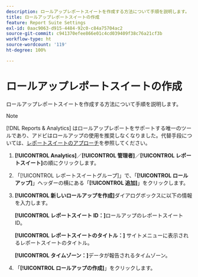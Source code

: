 ```yaml
---
description: ロールアップレポートスイートを作成する方法について手順を説明します。
title: ロールアップレポートスイートの作成
feature: Report Suite Settings
exl-id: 0aac9063-d915-4484-92c0-c84a75704ac2
source-git-commit: c941370efee866e01c4cd039409f38c76a21cf3b
workflow-type: ht
source-wordcount: '119'
ht-degree: 100%

---
```


# ロールアップレポートスイートの作成

ロールアップレポートスイートを作成する方法について手順を説明します。

>[!NOTE]
>
>[!DNL Reports & Analytics] はロールアップレポートをサポートする唯一のツールであり、アドビはロールアップの使用を推奨しなくなりました。代替手段については、[レポートスイートのアプローチ](https://experienceleague.adobe.com/docs/analytics/admin/manage-report-suites/rollup-report-suite.html?lang=ja)を参照してください。

1. **[!UICONTROL Analytics]**／**[!UICONTROL 管理者]**／**[!UICONTROL レポートスイート]**&#x200B;の順にクリックします。
1. 「[!UICONTROL レポートスイートグループ]」で、「**[!UICONTROL ロールアップ]**」ヘッダーの横にある「**[!UICONTROL 追加]**」をクリックします。
1. **[!UICONTROL 新しいロールアップを作成]**&#x200B;ダイアログボックスに以下の情報を入力します。

   **[!UICONTROL レポートスイート ID：]**&#x200B;ロールアップのレポートスイート ID。

   **[!UICONTROL レポートスイートのタイトル：]** サイトメニューに表示されるレポートスイートのタイトル。

   **[!UICONTROL タイムゾーン：]**&#x200B;データが報告されるタイムゾーン。
1. 「**[!UICONTROL ロールアップの作成]**」をクリックします。
